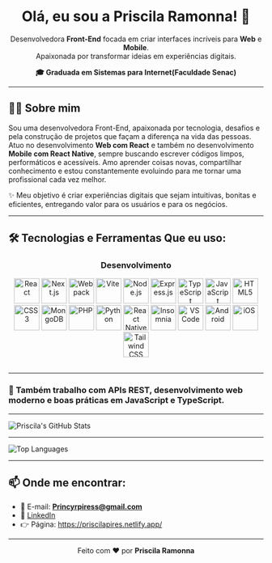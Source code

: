 <h1 align="center">Olá, eu sou a Priscila Ramonna! 👋</h1>

<p align="center">
Desenvolvedora <strong>Front-End</strong> focada em criar interfaces incríveis para <strong>Web</strong> e <strong>Mobile</strong>.<br>
Apaixonada por transformar ideias em experiências digitais.

 </p>
 
<p align="center">  <strong>🎓 Graduada em Sistemas para Internet(Faculdade Senac)</strong> </p>

---

## 👩‍💻 Sobre mim
 
Sou uma desenvolvedora Front-End, apaixonada por tecnologia, desafios e pela construção de projetos que façam a diferença na vida das pessoas.
Atuo no desenvolvimento **Web com React** e também no desenvolvimento **Mobile com React Native**, sempre buscando escrever códigos limpos, performáticos e acessíveis.
Amo aprender coisas novas, compartilhar conhecimento e estou constantemente evoluindo para me tornar uma profissional cada vez melhor.

✨ Meu objetivo é criar experiências digitais que sejam intuitivas, bonitas e eficientes, entregando valor para os usuários e para os negócios.

---


## 🛠️ Tecnologias e Ferramentas Que eu uso:

<div align="center">

### Desenvolvimento
<img src="https://cdn.jsdelivr.net/gh/devicons/devicon/icons/react/react-original.svg" width="50px" title="React" alt="React"/>
<img src="https://cdn.jsdelivr.net/gh/devicons/devicon/icons/nextjs/nextjs-original.svg" width="50px" title="Next.js" alt="Next.js"/>
<img src="https://cdn.jsdelivr.net/gh/devicons/devicon/icons/webpack/webpack-original.svg" width="50px" title="Webpack" alt="Webpack"/>
<img src="https://vitejs.dev/logo.svg" width="50px" title="Vite" alt="Vite"/>
<img src="https://cdn.jsdelivr.net/gh/devicons/devicon/icons/nodejs/nodejs-original.svg" width="50px" title="Node.js" alt="Node.js"/>
<img src="https://cdn.jsdelivr.net/gh/devicons/devicon/icons/express/express-original.svg" width="50px" title="Express.js" alt="Express.js"/>
<img src="https://cdn.jsdelivr.net/gh/devicons/devicon/icons/typescript/typescript-original.svg" width="50px" title="TypeScript" alt="TypeScript"/>
<img src="https://cdn.jsdelivr.net/gh/devicons/devicon/icons/javascript/javascript-original.svg" width="50px" title="JavaScript" alt="JavaScript"/>
<img src="https://cdn.jsdelivr.net/gh/devicons/devicon/icons/html5/html5-original.svg" width="50px" title="HTML5" alt="HTML5"/>
<img src="https://cdn.jsdelivr.net/gh/devicons/devicon/icons/css3/css3-original.svg" width="50px" title="CSS3" alt="CSS3"/>
<img src="https://cdn.jsdelivr.net/gh/devicons/devicon/icons/mongodb/mongodb-original.svg" width="50px" title="MongoDB" alt="MongoDB"/>
<img src="https://cdn.jsdelivr.net/gh/devicons/devicon/icons/php/php-original.svg" width="50px" title="PHP" alt="PHP"/>
<img src="https://cdn.jsdelivr.net/gh/devicons/devicon/icons/python/python-original.svg" width="50px" title="Python" alt="Python"/>
<img src="https://cdn.jsdelivr.net/gh/devicons/devicon/icons/react/react-original.svg" width="50px" title="React Native" alt="React Native"/>
<img src="https://icon.icepanel.io/Technology/svg/Insomnia.svg" width="50px" title="Insomnia" alt="Insomnia"/>
<img src="https://cdn.jsdelivr.net/gh/devicons/devicon/icons/vscode/vscode-original.svg" width="50px" title="Visual Studio Code" alt="VS Code"/>
<img src="https://cdn.jsdelivr.net/gh/devicons/devicon/icons/android/android-original.svg" width="50px" title="Android" alt="Android"/>
<img src="https://cdn.jsdelivr.net/gh/devicons/devicon/icons/apple/apple-original.svg" width="50px" title="iOS" alt="iOS"/>
<img src="https://upload.wikimedia.org/wikipedia/commons/d/d5/Tailwind_CSS_Logo.svg" width="50px" title="Tailwind CSS" alt="Tailwind CSS"/>
<br/>

<br/>

</div>


---

### 🔧 Também trabalho com APIs REST, desenvolvimento web moderno e boas práticas em JavaScript e TypeScript.



---
<!-- GitHub Stats -->
![Priscila's GitHub Stats](https://github-readme-stats.vercel.app/api?username=Princyrr&show_icons=true&theme=react)

---

<!-- Top Languages -->
![Top Languages](https://github-readme-stats.vercel.app/api/top-langs/?username=Princyrr&layout=compact&theme=react)

---


## 📫 Onde me encontrar:
- 💌 E-mail: **Princyrpiress@gmail.com**
- 💼 [LinkedIn](https://www.linkedin.com/in/priscila-pires-171617128/)
- 👉 Página: https://priscilapires.netlify.app/

---

<p align="center">
Feito com ❤️ por <strong>Priscila Ramonna</strong>
</p>
